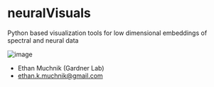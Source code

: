 # neuralVisuals

Python based visualization tools for low dimensional embeddings of spectral and neural data 


![image](https://github.com/emuchni2/neuralVisuals/assets/85625059/43d5ed9f-763a-4b55-9338-92077aed1ff2)



- Ethan Muchnik (Gardner Lab)
- ethan.k.muchnik@gmail.com
